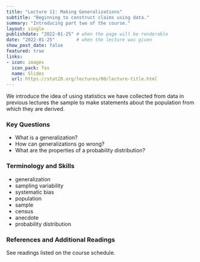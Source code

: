 ```yaml
---
title: "Lecture 11: Making Generalizations"
subtitle: "Beginning to construct claims using data."
summary: "Introducing part two of the course."
layout: single
publishdate: "2022-01-25" # when the page will be renderable
date: "2022-01-25"        # when the lecture was given
show_post_date: false
featured: true
links:
- icon: images
  icon_pack: fas
  name: Slides
  url: https://stat20.org/lectures/00/lecture-title.html
---
```


We introduce the idea of using statistics we have collected from data
in previous lectures the sample to make statements about the population from which they are derived. 

### Key Questions

- What is a generalization?
- How can generalizations go wrong?
- What are the properties of a probability distribution?

### Terminology and Skills

- generalization
- sampling variability
- systematic bias
- population
- sample
- census
- anecdote
- probability distribution


### References and Additional Readings

See readings listed on the course schedule.
